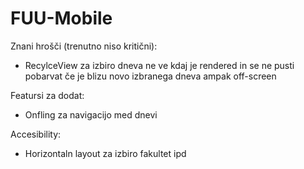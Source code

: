 # FUU-Mobile

Znani hrošči (trenutno niso kritični):
 - RecylceView za izbiro dneva ne ve kdaj je rendered in se ne pusti pobarvat če je blizu novo izbranega dneva ampak off-screen

Featursi za dodat:
- Onfling za navigacijo med dnevi

Accesibility:
 - Horizontaln layout za izbiro fakultet ipd
